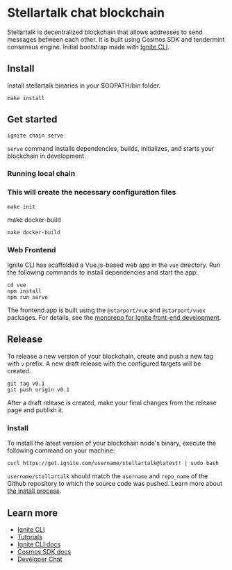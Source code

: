 # Stellartalk chat blockchain

Stellartalk is decentralized blockchain that allows addresses to send messages between each other. It is built using Cosmos SDK and tendermint consensus engine. Initial bootstrap made with [Ignite CLI](https://ignite.com/cli).

## Install
Install stellartalk binaries in your $GOPATH/bin folder.
```
make install
```

## Get started

```
ignite chain serve
```

`serve` command installs dependencies, builds, initializes, and starts your blockchain in development.

### Running local chain

### This will create the necessary  configuration files
```
make init
```
make docker-build

```
make docker-build
```

### Web Frontend

Ignite CLI has scaffolded a Vue.js-based web app in the `vue` directory. Run the following commands to install dependencies and start the app:

```
cd vue
npm install
npm run serve
```

The frontend app is built using the `@starport/vue` and `@starport/vuex` packages. For details, see the [monorepo for Ignite front-end development](https://github.com/ignite/web).

## Release
To release a new version of your blockchain, create and push a new tag with `v` prefix. A new draft release with the configured targets will be created.

```
git tag v0.1
git push origin v0.1
```

After a draft release is created, make your final changes from the release page and publish it.

### Install
To install the latest version of your blockchain node's binary, execute the following command on your machine:

```
curl https://get.ignite.com/username/stellartalk@latest! | sudo bash
```
`username/stellartalk` should match the `username` and `repo_name` of the Github repository to which the source code was pushed. Learn more about [the install process](https://github.com/allinbits/starport-installer).

## Learn more

- [Ignite CLI](https://ignite.com/cli)
- [Tutorials](https://docs.ignite.com/guide)
- [Ignite CLI docs](https://docs.ignite.com)
- [Cosmos SDK docs](https://docs.cosmos.network)
- [Developer Chat](https://discord.gg/ignite)
